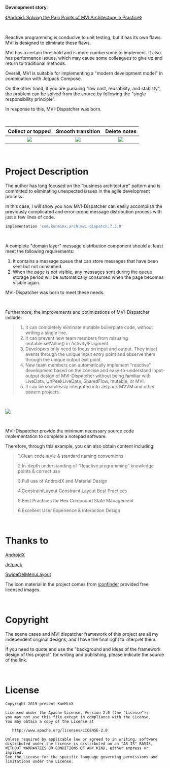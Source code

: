**Development story**:

[《Android: Solving the Pain Points of MVI Architecture in Practice》](https://blog.devgenius.io/android-solving-the-pain-points-of-mvi-architecture-in-practice-4971fa9ed9c0)

&nbsp;

Reactive programming is conducive to unit testing, but it has its own flaws. MVI is designed to eliminate these flaws.

MVI has a certain threshold and is more cumbersome to implement. It also has performance issues, which may cause some colleagues to give up and return to traditional methods.

Overall, MVI is suitable for implementing a "modern development model" in combination with Jetpack Compose.

On the other hand, if you are pursuing "low cost, reusability, and stability", the problem can be solved from the source by following the "single responsibility principle".

In response to this, MVI-Dispatcher was born.

&nbsp;

|                      Collect or topped                       |                      Smooth transition                       |                         Delete notes                         |
| :----------------------------------------------------------: | :----------------------------------------------------------: | :----------------------------------------------------------: |
| ![](https://images.xiaozhuanlan.com/photo/2022/3555d17b46e04054154916d00f1214f8.gif) | ![](https://images.xiaozhuanlan.com/photo/2022/d20a18e90cda8aa1f7d6977dca7b7135.gif) | ![](https://images.xiaozhuanlan.com/photo/2022/5786c16f17612661b0b490dd40e78608.gif) |

&nbsp;

# Project Description

The author has long focused on the "business architecture" pattern and is committed to eliminating unexpected issues in the agile development process.

In this case, I will show you how MVI-Dispatcher can easily accomplish the previously complicated and error-prone message distribution process with just a few lines of code.

```Groovy
implementation 'com.kunminx.arch:mvi-dispatch:7.5.0'
```

&nbsp;

A complete "domain layer" message distribution component should at least meet the following requirements:

1. It contains a message queue that can store messages that have been sent but not consumed.
2. When the page is not visible, any messages sent during the queue storage period will be automatically consumed when the page becomes visible again.

MVI-Dispatcher was born to meet these needs.

&nbsp;

Furthermore, the improvements and optimizations of MVI-Dispatcher include:

> 1. It can completely eliminate mutable boilerplate code, without writing a single line.
> 2. It can prevent new team members from misusing mutable.setValue() in Activity/Fragment.
> 3. Developers only need to focus on input and output. They inject events through the unique input entry point and observe them through the unique output exit point.
> 4. New team members can automatically implement "reactive" development based on the concise and easy-to-understand input-output design of MVI-Dispatcher without being familiar with LiveData, UnPeekLiveData, SharedFlow, mutable, or MVI.
> 5. It can be seamlessly integrated into Jetpack MVVM and other pattern projects.

&nbsp;

![](https://s2.loli.net/2023/05/18/JXHyColB2Knxmkq.jpg)

&nbsp;

MVI-Dispatcher provide the minimum necessary source code implementation to complete a notepad software.

Therefore, through this example, you can also obtain content including:

> 1.Clean code style & standard naming conventions
>
> 2.In-depth understanding of “Reactive programming” knowledge points & correct use
>
> 3.Full use of AndroidX and Material Design
>
> 4.ConstraintLayout Constraint Layout Best Practices
>
> 5.Best Practices for Hex Compound State Management
>
> 6.Excellent User Experience & Interaction Design


&nbsp;

# Thanks to

[AndroidX](https://developer.android.google.cn/jetpack/androidx)

[Jetpack](https://developer.android.google.cn/jetpack/)

[SwipeDelMenuLayout](https://github.com/mcxtzhang/SwipeDelMenuLayout)

The icon material in the project comes from [iconfinder](https://www.iconfinder.com/) provided free licensed images.

&nbsp;

# Copyright

The scene cases and MVI dispatcher framework of this project are all my independent original designs, and I have the final right to interpret them.

If you need to quote and use the "background and ideas of the framework design of this project" for writing and publishing, please indicate the source of the link.

&nbsp;

# License

```
Copyright 2019-present KunMinX

Licensed under the Apache License, Version 2.0 (the "License");
you may not use this file except in compliance with the License.
You may obtain a copy of the License at

   http://www.apache.org/licenses/LICENSE-2.0

Unless required by applicable law or agreed to in writing, software
distributed under the License is distributed on an "AS IS" BASIS,
WITHOUT WARRANTIES OR CONDITIONS OF ANY KIND, either express or implied.
See the License for the specific language governing permissions and
limitations under the License.
```